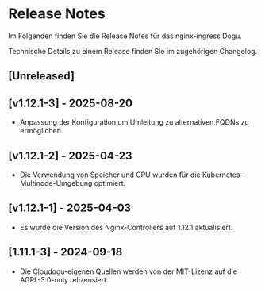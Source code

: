 # Release Notes

Im Folgenden finden Sie die Release Notes für das nginx-ingress Dogu.

Technische Details zu einem Release finden Sie im zugehörigen Changelog.

## [Unreleased]

## [v1.12.1-3] - 2025-08-20
* Anpassung der Konfiguration um Umleitung zu alternativen FQDNs zu ermöglichen.

## [v1.12.1-2] - 2025-04-23
* Die Verwendung von Speicher und CPU wurden für die Kubernetes-Multinode-Umgebung optimiert.

## [v1.12.1-1] - 2025-04-03
* Es wurde die Version des Nginx-Controllers auf 1.12.1 aktualisiert.

## [1.11.1-3] - 2024-09-18
* Die Cloudogu-eigenen Quellen werden von der MIT-Lizenz auf die AGPL-3.0-only relizensiert.